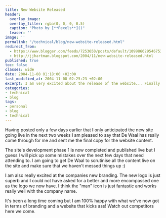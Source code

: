 ```yaml
---
title: New Website Released
header:
  overlay_image: 
  overlay_filter: rgba(0, 0, 0, 0.5)
  caption: "Photo by [**Pexels**]()"
  teaser: ''
image: ''
permalink: "/technical/blog/new-website-released.html"
redirect_from:
  - https://www.blogger.com/feeds/7253650/posts/default/109986629546753264
  - http://jjhartman.blogspot.com/2004/11/new-website-released.html
published: true
toc: false
classes: wide
date: 2004-11-08 01:18:00 +02:00
last_modified_at: 2004-11-08 02:25:23 +02:00
excerpt: I am very excited about the release of the website... Finally!
categories:
- technical
- blog
tags:
- personal
- blog
- technical
---
```

Having posted only a few days earlier that I only anticipated the new site going live in the next two weeks I am pleased to say that De Waal has really come through for me and sent me the final copy for the website content. 

The site's development phase 1 is now completed and published live but I guess I will pick up some mistakes over the next few days that need attending to. I am going to get De Waal to scrutinise all the content live on the site and make sure that we haven't messed things up :) 

I am also really excited at the companies new branding. The new logo is just superb and I could not have asked for a better and more encompassed one as the logo we now have. I think the "man" icon is just fantastic and works really well with the company name. 

It's been a long time coming but I am 100% happy with what we've now got in terms of branding and a website that kicks ass! Watch out competitors here we come.
